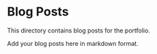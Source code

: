 # Blog Posts

This directory contains blog posts for the portfolio.

Add your blog posts here in markdown format.
